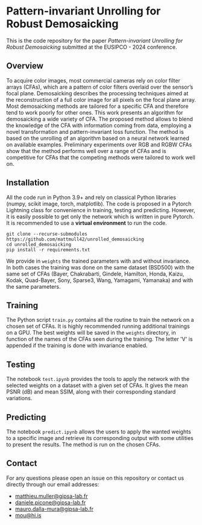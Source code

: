 # Pattern-invariant Unrolling for Robust Demosaicking

This is the code repository for the paper _Pattern-invariant Unrolling for Robust Demosaicking_ submitted at the EUSIPCO - 2024 conference.

## Overview

To acquire color images, most commercial cameras
rely on color filter arrays (CFAs), which are a pattern of
color filters overlaid over the sensor’s focal plane. Demosaicking
describes the processing techniques aimed at the reconstruction
of a full color image for all pixels on the focal plane array.
Most demosaicking methods are tailored for a specific CFA and
therefore tend to work poorly for other ones. This work
presents an algorithm for demosaicking a wide variety of CFA.
The proposed method allows to blend the knowledge of the
CFA with information coming from data, employing a novel
transformation and pattern-invariant loss function. The method
is based on the unrolling of an algorithm based on a neural
network learned on available examples. Preliminary experiments
over RGB and RGBW CFAs show that the method performs
well over a range of CFAs and is competitive for CFAs that the
competing methods were tailored to work well on.

## Installation

All the code run in Python 3.9+ and rely on classical Python libraries (numpy, scikit image, torch, matplotlib). The code is proposed in a Pytorch Lightning class for convenience in training, testing and predicting. However, it is easily possible to get only the network which is written in pure Pytorch. It is recommended to use a **virtual environment** to run the code.

```
git clone --recurse-submodules https://github.com/mattmull42/unrolled_demosaicking
cd unrolled_demosaicking
pip install -r requirements.txt
```

We provide in `weights` the trained parameters with and without invariance. In both cases the training was done on the same dataset (BSD500) with the same set of CFAs (Bayer, Chakrabarti, Gindele, Hamilton, Honda, Kaizu, Kodak, Quad-Bayer, Sony, Sparse3, Wang, Yamagami, Yamanaka) and with the same parameters.

## Training

The Python script `train.py` contains all the routine to train the network on a chosen set of CFAs. It is highly recommended running additional trainings on a GPU. The best weights will be saved in the `weights` directory, in function of the names of the CFAs seen during the training. The letter 'V' is appended if the training is done with invariance enabled.

## Testing

The notebook `test.ipynb` provides the tools to apply the network with the selected weights on a dataset with a given set of CFAs. It gives the mean PSNR (dB) and mean SSIM, along with their corresponding standard variations.

## Predicting

The notebook `predict.ipynb` allows the users to apply the wanted weights to a specific image and retrieve its corresponding output with some utilities to present the results. The method is run on the chosen CFAs.

## Contact

For any questions please open an issue on this repository or contact us directly through our email addresses:

- matthieu.muller@gipsa-lab.fr
- daniele.picone@gipsa-lab.fr
- mauro.dalla-mura@gipsa-lab.fr
- mou@hi.is
